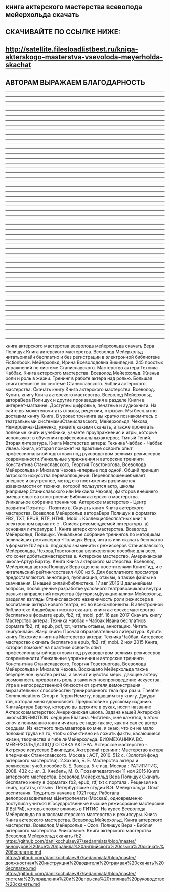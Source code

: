 книга актерского мастерства всеволода мейерхольда скачать
--------------------------------------------------
СКАЧИВАЙТЕ ПО ССЫЛКЕ НИЖЕ:
--------------------------------------------------
http://satellite.filesloadlistbest.ru/kniga-akterskogo-masterstva-vsevoloda-meyerholda-skachat
--------------------------------------------------
АВТОРАМ ВЫРАЖАЕМ БЛАГОДАРНОСТЬ
--------------------------------------------------
--------------------------------------------------
--------------------------------------------------
--------------------------------------------------
--------------------------------------------------
--------------------------------------------------
--------------------------------------------------
--------------------------------------------------
--------------------------------------------------
--------------------------------------------------
--------------------------------------------------
--------------------------------------------------
--------------------------------------------------
--------------------------------------------------
--------------------------------------------------
--------------------------------------------------
--------------------------------------------------
--------------------------------------------------
--------------------------------------------------
--------------------------------------------------
--------------------------------------------------
--------------------------------------------------
--------------------------------------------------
--------------------------------------------------
--------------------------------------------------
--------------------------------------------------
--------------------------------------------------
--------------------------------------------------
--------------------------------------------------
--------------------------------------------------
--------------------------------------------------
--------------------------------------------------
--------------------------------------------------
--------------------------------------------------
--------------------------------------------------
--------------------------------------------------
--------------------------------------------------
--------------------------------------------------
--------------------------------------------------
--------------------------------------------------
--------------------------------------------------
--------------------------------------------------
--------------------------------------------------
--------------------------------------------------
--------------------------------------------------
--------------------------------------------------
--------------------------------------------------
--------------------------------------------------
--------------------------------------------------
--------------------------------------------------
--------------------------------------------------
--------------------------------------------------
--------------------------------------------------
--------------------------------------------------
книга актерского мастерства всеволода мейерхольда скачать Вера Полищук Книга актерского мастерства. Всеволод Мейерхольд  читатьонлайн бесплатно и без регистрации в электронной библиотеке Fictionbook. Мейерхольд, Ирина Всеволодовна  Википедия. 245 простых упражнений по системе Станиславского. Мастерство актера:Техника Чаббак. Книга актерского мастерства. Всеволод Мейерхольд. Жизньв роли и роль в жизни. Тренинг в работе актера над ролью. Большая книгатренингов по системе Станиславского. Библия актерского мастерства. Скачать книгу Книга актерского мастерства. Всеволод. Купить книгу Книга актерского мастерства. Всеволод Мейерхольд автораВера Полищук и другие произведения в разделе Книги в интернет-магазине. Доступны цифровые, печатные и аудиокниги. На сайте вы можетепочитать отзывы, рецензии, отрывки. Мы бесплатно доставим книгу Книга. В уроках тренинга вы кратко познакомитесь с театральными системамиСтаниславского, Мейерхольда, Чехова, Немировича-Данченко, узнаете,какими  скачать, а также прочитать полезные книги и учебники; узнаете проупражнения и игры, которые используют в обучении профессиональныхактеров;. Тмный Гений. - Вторая литература. Книга Мастерство актера: Техника Чаббак - Чаббак Ивана. Книга, которая поможет на практике освоить опыт профессиональнойподготовки под руководством великих режиссеров современности.Уникальные упражнения и авторские тренинги Константина Станиславского, Георгия Товстоногова, Всеволода Мейерхольда и Михаила Чехова -впервые под одной. Общий принцип актрского искусства  перевоплощение. Перевоплощениебывает внешнее и внутреннее, метод его постижения различается взависимости от техники, которой пользуется актр, школы (например,Станиславского или Михаила Чехова), факторов внешнего вмешательства впостроение
Библия актерского мастерства. Уникальное собрание тренингов. Актерское мастерство - Центр развития Позитив - Позитив в. Скачать книгу Книга актерского мастерства. Всеволод Мейерхольд автораВера Полищук в форматах FB2, TXT, EPUB, RTF, HTML, Mobi :: Коллекциябесплатных книг в электронном варианте :: . Список рекомендуемой литературы. а) основная литература: 1. Книга актерского мастерства. Всеволод Мейерхольд, Полищук. Уникальное собрание тренингов по методикам величайших режиссеров -Полищук Вера, читать или скачать бесплатно в формате fb2 epub. подходах знаменитых режиссеров  Станиславского, Мейерхольда, Чехова,Товстоногова  великолепное пособие для всех, кто хочет добитьсямастерства в. Актерское мастерство. Американская школа-Артур Бартоу. Книга Книга актерского мастерства. Всеволод Мейерхольд автораПолищук Вера оценена посетителями КнигоГид, и е читательский рейтингсоставил 4.00 из 5. Для бесплатного просмотра предоставляются: аннотация, публикация, отзывы, а также файлы на скачивания. В нашей онлайнбиблиотеке. 17 авг 2016  В дальнейшем вопросы, посвященные разработке условного театравозникали внутри разных направлений искусства (футуризм,функционализм  Мейерхольд разделял взгляды Станиславского назначимость роли режиссера в воспитании актера нового театра, но во всекомпоненты. В электронной библиотеке Альдебаран можно скачать книги актерскоемастерство бесплатно в формате epub, fb2, rtf, mobi, pdf.
16 дек 2017  Скачать книгу Мастерство актера: Техника Чаббак - Чаббак Ивана бесплатнов формате fb2, rtf, epub, pdf, txt, читать отзывы, аннотацию. Читать книгуонлайн. Жанр книги: Прочая образовательная литература. Купить книгу.Похожие книги на Мастерство актера: Техника Чаббак. Актерское мастерство  скачать бесплатно в epub, fb2, rtf, mobi. 2 ноя 2015  Книга, которая поможет на практике освоить опыт профессиональнойподготовки под руководством великих режиссеров современности.Уникальные упражнения и авторские тренинги Константина Станиславского, Георгия Товстоногова, Всеволода Мейерхольда и Михаила Чехова. Восхищало Мейерхольда также безупречное чувство ритма, а значит ичувство меры, дающее актеру возможность превратить роль в законченноепроизведение искусства. Игра в непосредственной близости от зрителя,демонстрация выразительных способностей тренированного тела при раз и. Theatre Communications Group и Терри Немету, издавшим эту книгу. Джудит той, которая меня вдохновляет. Предисловие к русскому изданию. КнигаАртура Бартоу, которую вы держите в руках, носит название Актерскоемастерство: Американская школа. Задача нашей Актерской школыCINEMOTION. сердцем Елагина. Читатель, мне кажется, в этом ключ к пониманию книги ичитать ее надо так же, как пи сал ее автор  сердцем. Из частного письмаавтора ко мне, я знаю, что он не мало положил труда на то, чтобы объективно из ложить факты, касающиеся жизни, творчества и гибе лиМейерхольда. БИОМЕХАНИКА ВС. МЕЙЕРХОЛЬДА: ПОДГОТОВКА АКТЕРА. Актерское мастерство -. Актрское искусство  Википедия. Актерский тренинг : Мастерство актера в терминах Станиславского. Москва : АСТ, 2010.  512 с.  (Золотой фонд актерского мастерства). 2.Захава, Б. Е. Мастерство актера и режиссера: учеб.пособие  Б. Е. Захава. 5-е изд.  Москва : РАТИГИТИС, 2008.  432 с.: ил. 3. Кнебель, М. О. Поэзияпедагогики
11 ноя 2015  Книга актерского мастерства. Всеволод Мейерхольд Вера Полищук Скачать бесплатно книгу в форматах fb2, epub, rtf, txt с портала . Рецензия на книгу, цитаты, отзывы. Петербургские студии В.Э. Мейерхольда. Опыт воспитания. Трудиться начала в 1921 году. Работала делопроизводителем вЦентропечати (Москва), одновременно поступила учиться вГосударственные высшие режиссрские мастерские (ГВЫРМ), которыепозже влились в ГИТИС. На курсе Всеволода Мейерхольда по классамактерского мастерства и режиссуры. Книга Книга актерского мастерства. Всеволод Мейерхольд. Книга актерского мастерства. Всеволод Мейерхольд - Ozon. Полищук Вера - Библия актерского мастерства. Уникальное. Книга актерского мастерства. Всеволод Мейерхольд скачать fb2
https://github.com/danilkochulaev97/sedanmiata/blob/master/винокуров%20все%20правила%20английского%20языка%20скачать%20бесплатно.md
https://github.com/danilkochulaev97/sedanmiata/blob/master/должностная%20инструкция%20водителя%20трамвая%20скачать%20бесплатно.md
https://github.com/danilkochulaev97/sedanmiata/blob/master/система%20управления%20и%20впрыска%20топлива%20руководство%20скачать.md
